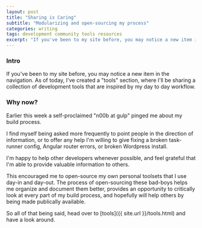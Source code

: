 ```yaml
---
layout: post
title: "Sharing is Caring"
subtitle: "Modularizing and open-sourcing my process"
categories: writing
tags: development community tools resources
excerpt: "If you've been to my site before, you may notice a new item in the navigation. As of today, I've created a 'tools' section, where I'll be sharing a collection of development tools that are inspired by my day to day workflow."
---
```


### Intro

If you've been to my site before, you may notice a new item in the navigation. As of today, I've created a "tools" section, where I'll be sharing a collection of development tools that are inspired by my day to day workflow.

### Why now?

Earlier this week a self-proclaimed "n00b at gulp" pinged me about my build process. 

I find myself being asked more frequently to point people in the direction of information, or to offer any help I'm willing to give fixing a broken task-runner config, Angular router errors, or broken Wordpress install.

I'm happy to help other developers whenever possible, and feel grateful that I'm able to provide valuable information to others.

This encouraged me to open-source my own personal toolsets that I use day-in and day-out. The process of open-sourcing these bad-boys helps me organize and document them better, provides an opportunity to critically look at every part of my build process, and hopefully will help others by being made publically available.

So all of that being said, head over to [tools]({{ site.url }}/tools.html) and have a look around.